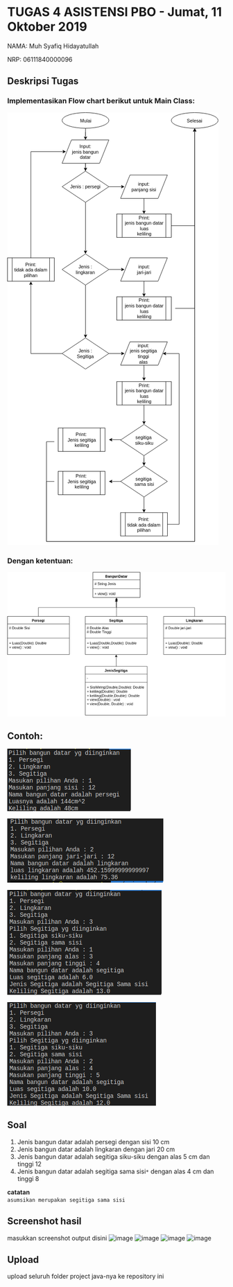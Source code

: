 # TUGAS 4 ASISTENSI PBO - Jumat, 11 Oktober 2019

NAMA: Muh Syafiq Hidayatullah

NRP: 06111840000096

## Deskripsi Tugas


### Implementasikan Flow chart berikut untuk Main Class:
![](img/flow.png)

### Dengan ketentuan:
![](img/UML.png)

## Contoh:
![](img/con1.png)

![](img/con2.png)

![](img/con3a.png)

![](img/con3b.png)

## Soal

1. Jenis bangun datar adalah persegi dengan sisi 10 cm
2. Jenis bangun datar adalah lingkaran dengan jari 20 cm
3. Jenis bangun datar adalah segitiga siku-siku dengan alas 5 cm dan tinggi 12
4. Jenis bangun datar adalah segitiga sama sisi```*``` dengan alas 4 cm dan tinggi 8

**catatan** \
 ```asumsikan merupakan segitiga sama sisi```
## Screenshot hasil
masukkan screenshot output disini
![image](https://user-images.githubusercontent.com/56068949/67029232-1e93aa80-f137-11e9-933e-34a7f621145f.png)
![image](https://user-images.githubusercontent.com/56068949/67029277-323f1100-f137-11e9-9fea-f373df34b940.png)
![image](https://user-images.githubusercontent.com/56068949/67029410-6b778100-f137-11e9-9dcf-90bbdbff7588.png)
![image](https://user-images.githubusercontent.com/56068949/67029451-834f0500-f137-11e9-9b59-3abdf0bd5c23.png)

## Upload
upload seluruh folder project java-nya ke repository ini
